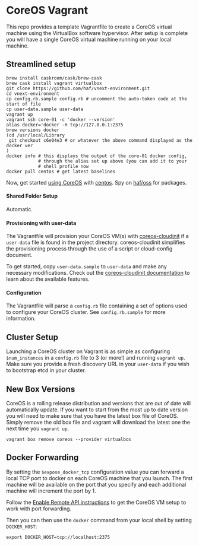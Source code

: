 # CoreOS Vagrant

This repo provides a template Vagrantfile to create a CoreOS virtual machine
using the VirtualBox software hypervisor.  After setup is complete you will have
a single CoreOS virtual machine running on your local machine.

## Streamlined setup

```
brew install caskroom/cask/brew-cask
brew cask install vagrant virtualbox
git clone https://github.com/haf/vnext-environment.git
cd vnext-environment
cp config.rb.sample config.rb # uncomment the auto-token code at the start of file
cp user-data.sample user-data
vagrant up
vagrant ssh core-01 -c 'docker --version'
alias docker='docker -H tcp://127.0.0.1:2375
brew versions docker
(cd /usr/local/Library
 git checkout c6e04e3 # or whatever the above command displayed as the docker ver
)
docker info # this displays the output of the core-01 docker config,
            # through the alias set up above (you can add it to your
            # shell profile now
docker pull centos # get latest baselines
```

Now, get started [using CoreOS][using-coreos] with [centos][centos-baseline].
Spy on [haf/oss][haf-oss] for packages.

[virtualbox]: https://www.virtualbox.org/
[vagrant]: https://www.vagrantup.com/downloads.html
[using-coreos]: http://coreos.com/docs/using-coreos/
[centos-baseline]: http://wiki.centos.org/Cloud/Docker
[haf-oss]: https://packagecloud.io/haf/oss/

#### Shared Folder Setup

Automatic.

#### Provisioning with user-data

The Vagrantfile will provision your CoreOS VM(s) with [coreos-cloudinit][coreos-cloudinit] if a `user-data` file is found in the project directory.
coreos-cloudinit simplifies the provisioning process through the use of a script or cloud-config document.

To get started, copy `user-data.sample` to `user-data` and make any necessary modifications.
Check out the [coreos-cloudinit documentation][coreos-cloudinit] to learn about the available features.

[coreos-cloudinit]: https://github.com/coreos/coreos-cloudinit

#### Configuration

The Vagrantfile will parse a `config.rb` file containing a set of options used to configure your CoreOS cluster.
See `config.rb.sample` for more information.

## Cluster Setup

Launching a CoreOS cluster on Vagrant is as simple as configuring `$num_instances` in a `config.rb` file to 3 (or more!) and running `vagrant up`.
Make sure you provide a fresh discovery URL in your `user-data` if you wish to bootstrap etcd in your cluster.

## New Box Versions

CoreOS is a rolling release distribution and versions that are out of date will automatically update.
If you want to start from the most up to date version you will need to make sure that you have the latest box file of CoreOS.
Simply remove the old box file and vagrant will download the latest one the next time you `vagrant up`.

```
vagrant box remove coreos --provider virtualbox
```

## Docker Forwarding

By setting the `$expose_docker_tcp` configuration value you can forward a local TCP port to docker on
each CoreOS machine that you launch. The first machine will be available on the port that you specify
and each additional machine will increment the port by 1.

Follow the [Enable Remote API instructions][coreos-enabling-port-forwarding] to get the CoreOS VM setup to work with port forwarding.

[coreos-enabling-port-forwarding]: https://coreos.com/docs/launching-containers/building/customizing-docker/#enable-the-remote-api-on-a-new-socket

Then you can then use the `docker` command from your local shell by setting `DOCKER_HOST`:

    export DOCKER_HOST=tcp://localhost:2375
